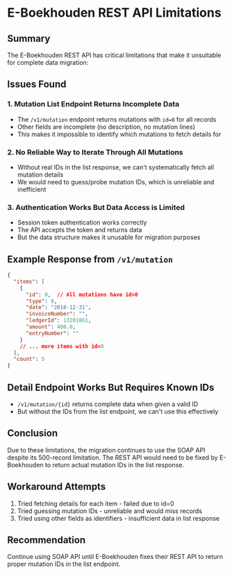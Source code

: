# E-Boekhouden REST API Limitations

## Summary
The E-Boekhouden REST API has critical limitations that make it unsuitable for complete data migration:

## Issues Found

### 1. Mutation List Endpoint Returns Incomplete Data
- The `/v1/mutation` endpoint returns mutations with `id=0` for all records
- Other fields are incomplete (no description, no mutation lines)
- This makes it impossible to identify which mutations to fetch details for

### 2. No Reliable Way to Iterate Through All Mutations
- Without real IDs in the list response, we can't systematically fetch all mutation details
- We would need to guess/probe mutation IDs, which is unreliable and inefficient

### 3. Authentication Works But Data Access is Limited
- Session token authentication works correctly
- The API accepts the token and returns data
- But the data structure makes it unusable for migration purposes

## Example Response from `/v1/mutation`
```json
{
  "items": [
    {
      "id": 0,  // All mutations have id=0
      "type": 0,
      "date": "2018-12-31",
      "invoiceNumber": "",
      "ledgerId": 13201861,
      "amount": 400.0,
      "entryNumber": ""
    }
    // ... more items with id=0
  ],
  "count": 5
}
```

## Detail Endpoint Works But Requires Known IDs
- `/v1/mutation/{id}` returns complete data when given a valid ID
- But without the IDs from the list endpoint, we can't use this effectively

## Conclusion
Due to these limitations, the migration continues to use the SOAP API despite its 500-record limitation. The REST API would need to be fixed by E-Boekhouden to return actual mutation IDs in the list response.

## Workaround Attempts
1. Tried fetching details for each item - failed due to id=0
2. Tried guessing mutation IDs - unreliable and would miss records
3. Tried using other fields as identifiers - insufficient data in list response

## Recommendation
Continue using SOAP API until E-Boekhouden fixes their REST API to return proper mutation IDs in the list endpoint.
